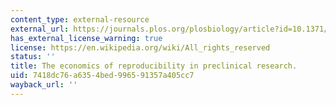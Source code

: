 ```yaml
---
content_type: external-resource
external_url: https://journals.plos.org/plosbiology/article?id=10.1371/journal.pbio.1002165
has_external_license_warning: true
license: https://en.wikipedia.org/wiki/All_rights_reserved
status: ''
title: The economics of reproducibility in preclinical research.
uid: 7418dc76-a635-4bed-9965-91357a405cc7
wayback_url: ''
---
```

